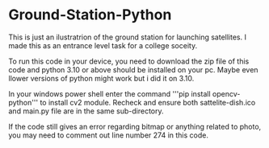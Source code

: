# Ground-Station-Python
This is just an ilustratrion of the ground station for launching satellites. I made this as an entrance level task for a college soceity.

To run this code in your device, you need to download the zip file of this code and python 3.10 or above should be installed on your pc. Maybe even llower versions of python might work but i did it on 3.10.

In your windows power shell enter the command '''pip install opencv-python''' to install cv2 module.
Recheck and ensure both sattelite-dish.ico and main.py file are in the same sub-directory.

If the code still gives an error regarding bitmap or anything related to photo, you may need to comment out line number 274 in this code.
